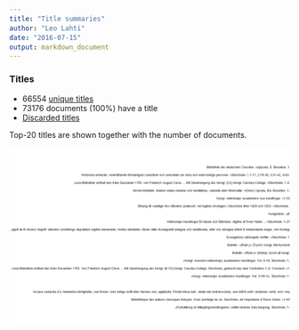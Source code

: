 ```yaml
---
title: "Title summaries"
author: "Leo Lahti"
date: "2016-07-15"
output: markdown_document
---
```



### Titles

 * 66554 [unique titles](output.tables/title_accepted.csv)
 * 73176 documents (100%) have a title
 * [Discarded titles](output.tables/title_discarded.csv)

Top-20 titles are shown together with the number of documents.

![plot of chunk summarytitle](figure/summarytitle-1.png)

